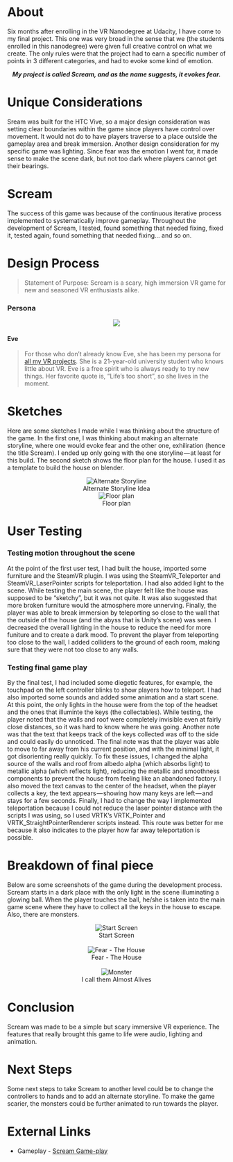 # About
Six months after enrolling in the VR Nanodegree at Udacity, I have come to my final project. This one was very broad in the 
sense that we (the students enrolled in this nanodegree) were given full creative control on what we create. The only rules 
were that the project had to earn a specific number of points in 3 different categories, and had to evoke some kind of 
emotion.

<p align="center">
<b><em>My project is called Scream, and as the name suggests, it evokes fear.</em></b>
</p>

# Unique Considerations
Sream was built for the HTC Vive, so a major design consideration was setting clear boundaries within the game since players 
have control over movement. It would not do to have players traverse to a place outside the gameplay area and break immersion. 
Another design consideration for my specific game was lighting. Since fear was the emotion I went for, it made sense to make 
the scene dark, but not too dark where players cannot get their bearings.

# Scream
The success of this game was because of the continuous iterative process implemented to systematically improve gameplay. Throughout the development of Scream, I tested, found something that needed fixing, fixed it, tested again, found something that needed fixing… and so on.

# Design Process
>Statement of Purpose: Scream is a scary, high immersion VR game for new and seasoned VR enthusiasts alike.

### Persona

<p align="center">
<img src="https://cloud.githubusercontent.com/assets/18746993/22293586/304b1a20-e2de-11e6-9577-4496042806f6.png"><br>
<h4>Eve</h4>
</p>

>For those who don’t already know Eve, she has been my persona for [all my VR projects](https://medium.com/me/stories/public). She is a 21-year-old university student who knows little about VR. Eve is a free spirit who is always ready to try new things. Her favorite quote is, “Life’s too short”, so she lives in the moment.

# Sketches
Here are some sketches I made while I was thinking about the structure of the game. In the first one, I was thinking about making an alternate storyline, where one would evoke fear and the other one, exhiliration (hence the title Scream). I ended up only going with the one storyline — at least for this build. The second sketch shows the floor plan for the house. I used it as a template to build the house on blender.

<p align="center">
<img src="https://cloud.githubusercontent.com/assets/18746993/26679446/0a605e28-46a3-11e7-9579-036feea7cd88.jpg" alt="Alternate Storyline"><br>
Alternate Storyline Idea<br>
<img src="https://cloud.githubusercontent.com/assets/18746993/26679543/8f7eb744-46a3-11e7-993b-24f3c84b899a.jpg" alt="Floor plan"><br>
Floor plan
</p>

# User Testing

### Testing motion throughout the scene

At the point of the first user test, I had built the house, imported some furniture and the SteamVR plugin. I was using the SteamVR_Teleporter and SteamVR_LaserPointer scripts for teleportation. I had also added light to the scene. While testing the main scene, the player felt like the house was supposed to be “sketchy”, but it was not quite. It was also suggested that more broken furniture would the atmosphere more unnerving. Finally, the player was able to break immersion by teleporting so close to the wall that the outside of the house (and the abyss that is Unity’s scene) was seen.
I decreased the overall lighting in the house to reduce the need for more funiture and to create a dark mood. To prevent the player from teleporting too close to the wall, I added colliders to the ground of each room, making sure that they were not too close to any walls.

### Testing final game play

By the final test, I had included some diegetic features, for example, the touchpad on the left controller blinks to show players how to teleport. I had also imported some sounds and added some animation and a start scene. At this point, the only lights in the house were from the top of the headset and the ones that illuminte the keys (the collectables).
While testing, the player noted that the walls and roof were completely invisible even at fairly close distances, so it was hard to know where he was going. Another note was that the text that keeps track of the keys collected was off to the side and could easily do unnoticed. The final note was that the player was able to move to far away from his current position, and with the minimal light, it got disorienting really quickly.
To fix these issues, I changed the alpha source of the walls and roof from albedo alpha (which absorbs light) to metallic alpha (which reflects light), reducing the metallic and smoothness components to prevent the house from feeling like an abandoned factory. I also moved the text canvas to the center of the headset, when the player collects a key, the text appears — showing how many keys are left — and stays for a few seconds. Finally, I had to change the way I implemented teleportation because I could not reduce the laser pointer distance with the scripts I was using, so I used VRTK’s VRTK_Pointer and VRTK_StraightPointerRenderer scripts instead. This route was better for me because it also indicates to the player how far away teleportation is possible.

# Breakdown of final piece
Below are some screenshots of the game during the development process. Scream starts in a dark place with the only light in the scene illuminating a glowing ball. When the player touches the ball, he/she is taken into the main game scene where they have to collect all the keys in the house to escape. Also, there are monsters.

<p align="center">
<img src="https://cloud.githubusercontent.com/assets/18746993/26679565/ad44de7a-46a3-11e7-8c02-128c4779a110.png" alt="Start Screen"><br>
Start Screen<br><br>
<img src="https://cloud.githubusercontent.com/assets/18746993/26679554/a3ef7d12-46a3-11e7-94f9-977febf2d1a4.png" alt="Fear - The House"><br>
Fear - The House<br><br>
<img src="https://cloud.githubusercontent.com/assets/18746993/26679572/b350bf50-46a3-11e7-873d-920c2c8dbe6e.png" alt="Monster"><br>
I call them Almost Alives
</p>

# Conclusion
Scream was made to be a simple but scary immersive VR experience. The features that really brought this game to life were audio, lighting and animation.

# Next Steps
Some next steps to take Scream to another level could be to change the controllers to hands and to add an alternate storyline. To make the game scarier, the monsters could be further animated to run towards the player.

# External Links
* Gameplay - [Scream Game-play](https://vimeo.com/219580150)
